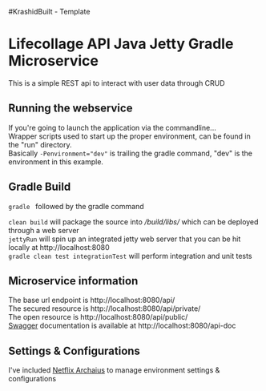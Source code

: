 #KrashidBuilt - Template

Lifecollage API Java Jetty Gradle Microservice
=========================================

This is a simple REST api to interact with user data through CRUD

Running the webservice
---------------------- 
If you're going to launch the application via the commandline...  
Wrapper scripts used to start up the proper environment, can be found in the "run" directory.  
Basically `-Penvironment="dev"` is trailing the gradle command, "dev" is the environment in this example.


Gradle Build
-----
`gradle ` followed by the gradle command    

`clean build` will package the source into */build/libs/* which can be deployed through a web server  
`jettyRun` will spin up an integrated jetty web server that you can be hit locally at http://localhost:8080  
`gradle clean test integrationTest` will perform integration and unit tests 
 

Microservice information
------------------------
The base url endpoint is http://localhost:8080/api/  
The secured resource is http://localhost:8080/api/private/  
The open resource is http://localhost:8080/api/public/  
[Swagger](http://swagger.io/) documentation is available at http://localhost:8080/api-doc   

Settings & Configurations
-------------------------
I've included [Netflix Archaius](https://github.com/Netflix/archaius/wiki/Users-Guide) to manage environment settings & configurations  
